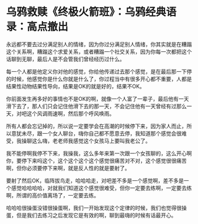 # 乌鸦救赎《终极火箭班》：乌鸦经典语录：高点撤出

永远都不要去过分满足别人的情绪，因为你过分满足别人情绪，你其实就是在糟蹋这个关系啊，糟蹋这个求爱关系，或者糟蹋一个社交关系，因为你每一次都把这个话聊到无聊，最后人是不会管我们曾经经历过什么。

每一个人都是他定义你对他的感觉，你给他传递过去那个感觉，是在最后那一下停的时候，他感觉你是什么你就是什么了，你过程当中有很多开心都不重要，人都是结果性动物结果性导向，结果是OK的就是好的，结果不OK。

你前面发生再多好的事情也不是OK的啊，就像一个人富了一辈子，最后他有一天滑下去了，那人们只会记住他滑下去的那一天，不会记住他有一天曾经有过那么一天，对吧这个风调雨速啊，然后那个呼风唤雨。

所有人都会忘记掉的，所以说一定要学会在高潮的时候停下来，因为家人而止，所以意犹未尽，跟一个女人聊台，嗨你自己都不愿意去停，我知道那个感觉会很难受，我操聊这么嗨，老老师我感觉这个女孩马上要叫我老公了。

我不能停啊我停不下来，我操我，这么多年来第一次跟一个女孩聊的，这么开心啊你，要停下来吗这个，这个这个这个这个感觉很痛苦对不对，这个感觉很很痛苦啊，但你必须要停下来啊，就是反人性的就是要射了。

要射了然后OK，临阵拔鸟走，哈哈哈走，对吧差不多是一个感觉啊，差不多是一个感觉哈哈哈哈，对就我们知道这个感觉很难受，但你一定要去练啊，一定要去练啊，所谓的高价值离场了，一定要去练。

哈哈哈很操蛋没错很操蛋啊，我们一开始发现这个定律的时候，我们也觉得很操蛋，但是我们去练习之后发现它是有效的啊，聊到最嗨的时候有话最开心。

